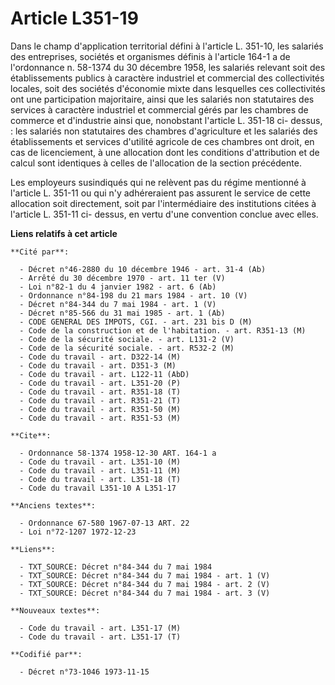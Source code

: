 # Article L351-19

Dans le champ d'application territorial défini à l'article L. 351-10, les salariés des entreprises, sociétés et organismes
définis à l'article 164-1 a de l'ordonnance n. 58-1374 du 30 décembre 1958, les salariés relevant soit des établissements
publics à caractère industriel et commercial des collectivités locales, soit des sociétés d'économie mixte dans lesquelles
ces collectivités ont une participation majoritaire, ainsi que les salariés non statutaires des services à caractère
industriel et commercial gérés par les chambres de commerce et d'industrie ainsi que, nonobstant l'article L. 351-18 ci-
dessus,  : les salariés non statutaires des chambres d'agriculture et les salariés des établissements et services d'utilité
agricole de ces chambres ont droit, en cas de licenciement, à une allocation dont les conditions d'attribution et de calcul
sont identiques à celles de l'allocation de la section précédente.

Les employeurs susindiqués qui ne relèvent pas du régime mentionné à l'article L. 351-11 ou qui n'y adhéreraient pas assurent
le service de cette allocation soit directement, soit par l'intermédiaire des institutions citées à l'article L. 351-11 ci-
dessus, en vertu d'une convention conclue avec elles.

**Liens relatifs à cet article**

	**Cité par**:

	  - Décret n°46-2880 du 10 décembre 1946 - art. 31-4 (Ab)
	  - Arrêté du 30 décembre 1970 - art. 11 ter (V)
	  - Loi n°82-1 du 4 janvier 1982 - art. 6 (Ab)
	  - Ordonnance n°84-198 du 21 mars 1984 - art. 10 (V)
	  - Décret n°84-344 du 7 mai 1984 - art. 1 (V)
	  - Décret n°85-566 du 31 mai 1985 - art. 1 (Ab)
	  - CODE GENERAL DES IMPOTS, CGI. - art. 231 bis D (M)
	  - Code de la construction et de l'habitation. - art. R351-13 (M)
	  - Code de la sécurité sociale. - art. L131-2 (V)
	  - Code de la sécurité sociale. - art. R532-2 (M)
	  - Code du travail - art. D322-14 (M)
	  - Code du travail - art. D351-3 (M)
	  - Code du travail - art. L122-11 (AbD)
	  - Code du travail - art. L351-20 (P)
	  - Code du travail - art. R351-18 (T)
	  - Code du travail - art. R351-21 (T)
	  - Code du travail - art. R351-50 (M)
	  - Code du travail - art. R351-53 (M)

	**Cite**:

	  - Ordonnance 58-1374 1958-12-30 ART. 164-1 a
	  - Code du travail - art. L351-10 (M)
	  - Code du travail - art. L351-11 (M)
	  - Code du travail - art. L351-18 (T)
	  - Code du travail L351-10 A L351-17

	**Anciens textes**:

	  - Ordonnance 67-580 1967-07-13 ART. 22
	  - Loi n°72-1207 1972-12-23

	**Liens**:

	  - TXT_SOURCE: Décret n°84-344 du 7 mai 1984
	  - TXT_SOURCE: Décret n°84-344 du 7 mai 1984 - art. 1 (V)
	  - TXT_SOURCE: Décret n°84-344 du 7 mai 1984 - art. 2 (V)
	  - TXT_SOURCE: Décret n°84-344 du 7 mai 1984 - art. 3 (V)

	**Nouveaux textes**:

	  - Code du travail - art. L351-17 (M)
	  - Code du travail - art. L351-17 (T)

	**Codifié par**:

	  - Décret n°73-1046 1973-11-15
